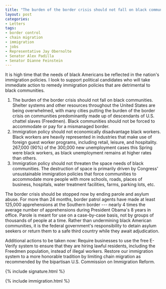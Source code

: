 ```yaml
---
title: "The burden of the border crisis should not fall on black communities"
layout: post
categories:
- Letters
tags:
- border control
- chain migration
- immigration
- jobs
- Representative Jay Obernolte
- Senator Alex Padilla
- Senator Dianne Feinstein
---
```


It is high time that the needs of black Americans be reflected in the nation's immigration policies. I look to support political candidates who will take immediate action to remedy immigration policies that are detrimental to black communities.

1. The burden of the border crisis should not fall on black communities. Shelter systems and other resources throughout the United States are being overwhelmed, with many cities putting the burden of the border crisis on communities predominantly made up of descendants of U.S. chattel slaves (Freedmen). Black communities should not be forced to accommodate or pay for a mismanaged border.
2. Immigration policy should not economically disadvantage black workers. Black workers are heavily represented in industries that make use of foreign guest worker programs, including retail, leisure, and hospitality. 267,000 (90%) of the 300,000 new unemployment cases this Spring were black workers, as black unemployment remains at higher rates than others.
3. Immigration policy should not threaten the space needs of black communities. The destruction of space is primarily driven by Congress' unsustainable immigration policies that force communities to accommodate more people with more schools, roads, places of business, hospitals, water treatment facilities, farms, parking lots, etc.

The border crisis should be stopped now by ending parole and asylum abuse. For more than 24 months, border patrol agents have made at least 125,000 apprehensions at the Southern border --- nearly 4 times the average number of apprehensions during President Obama's 8 years in office. Parole is meant for use on a case-by-case basis, not by groups of thousands of people at a time. Rather than undermining black American communities, it is the federal government's responsibility to detain asylum seekers or return them to a safe third country while they await adjudication.

Additional actions to be taken now: Require businesses to use the free E-Verify system to ensure that they are hiring lawful residents, including the Freedmen population, instead of illegal workers. Restore our immigration system to a more honorable tradition by limiting chain migration as recommended by the bipartisan U.S. Commission on Immigration Reform.

{% include signature.html %}

{% include immigration.html %}
